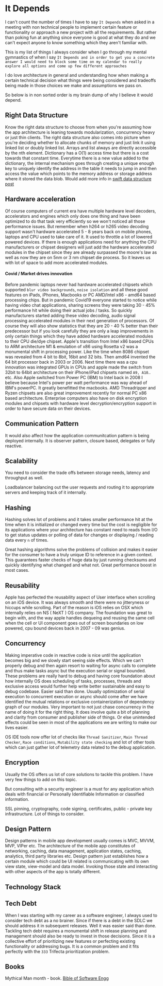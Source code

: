 # It Depends

I can't count the number of times I have to say `It Depends` when asked in a meeting with non technical people to implement certain feature or functionality or approach a new project with all the requirements.
But rather than poking fun at anything since everyone is good at what they do and we can't expect anyone to know something which they aren't familiar with. 

This is my list of things I always consider when I go through my mental gymnastics of when I say `It Depends and in order to get you a concrete answer I would need to block some time on my calendar to really explore all options and come up few different approaches` 

I do love architecture in general and understanding how when making a certain technical decision what things were being considered and tradeoffs being made in those choices we make and  assumptions we pass on.

So below is in non sorted order is my brain dump of why I believe it would depend.





## Right Data Structure

Know the right data structure to choose from when you're assuming how the app architecture is leaning towards modularization, concurrency heavy or just thin clients.
The right data structure also comes into picture when you're deciding whether to allocate chunks of memory and just link it using linked list or doubly linked list. Arrays and list always are directly accessible by the nth element.
Dictionary has a O(1) access time but there is a cost towards that constant time. Everytime there is a new value added to the dictionary, the internal mechanism goes through creating a unique enough key to uniquely identify the address in the table it needs to jump in and then access the value which points to the memory address or storage address where it stored the data blob. 
Would add more info in [swift data structure post](data_structure)


## Hardware acceleration

Of course computers of current era have multiple hardware level decoders, accelerators and engines which only does one thing and have been optimized to do that task very efficiently so we won't noticed all those performance issues. But remember when h264 or h265 video decoding support wasn't hardware accelerated 5 - 8 years back on mobile phones, laptops and CPU used to take care of it. It used to throttle a lot of lowered powered devices. If there is enough applications need for anything the CPU manufacturers or chipset designers will just add the hardware accelerated modules in the chipset since they are already surpassed the moore's law as well as now they are on 5nm or 3 nm chipset die process. So it leaves us with lot of space to add more accelerated modules.

#### Covid / Market drives innovation

Before pandemic laptops never had hardware accelerated chipsets which supported `blur video backgrounds`, `noise isolation` and all these good features on iPads, iPhones, Macbooks or PC AMD/Intel x86 - amd64 based processing chips. But in pandemic Covid19 everyone started to notice while having video chat applications, sharing screens they were taking 30 - 45% performance hit while doing their actual jobs / tasks. So quickly manufacturers started adding these video decoding, audio signal processing accelerated modules in their next generation of processors. Of course they will also show statistics that they are 20 - 40 % better than their predecessor but if you look carefully they are only a leap improvements in only certain things which they have added hardware accelerated modules to their CPU die/dye chipset.
Apple's transition from Intel x86 based CPUs to ARM architecture M1 & emulation of x86 using Rosetta v2 was a monumental shift in processing power. Like the time when 8086 chipset was revealed from 4 bit to 8bit, 16bit and 32 bits. Then amd64 invented the 64 bit processor back in 2003 or 2006. Next time there was a cpu innovation was integrated GPUs in CPUs and apple made the switch from 32bit to 64bit architecture on their iPhone/iPad chipsets named `A9, A10`.. etc. Also Apple switched from Power PC (IBM) to Intel back in 2008 I believe because Intel's power per watt performance was way ahead of IBM's powerPC. It greatly benefitted the macbooks. AMD Threadripper and Ryzen chipsets are also great improvement recently for normal PC x86 based architecture. Enterprise computers also have on disk encryption modules and chipsets with hardware level decryption/encryption support in order to have secure data on their devices.


## Communication Pattern

It would also affect how the application communitcation pattern is being deployed internally.
It is observer pattern, closure based, delegates or fully reactive.


## Scalability

You need to consider the trade offs between storage needs, latency and throughput as well.

Loadbalancer balancing out the user requests and routing it to appropriate servers and keeping track of it internally.


## Hashing 

Hashing solves lot of problems and it takes smaller performance hit at the time when it is initialized or changed every time but the cost is negligible for its applications where your architecture has constant need to reads from I/O to get status updates or polling of data for changes or displaying / reading data every `n` of times.

Great hashing algorithms solve the problems of collision and makes it easier for the consumer to have a truly unique ID to reference in a given context.
This guarantees faster checks of huge data by just running checksums and quickly identifying what changed and what not. Great performance boost in most cases.


## Reusability

Apple has perfected the reusability aspect of User interface when scrolling on an iOS device. It was always smooth and there were no jitteryness or hiccups while scrolling. Part of the reason is iOS relies on OSX which internally relies on NS ( NeXT ) OS company. The foundation was great to begin with, and the way apple handles dequeing and reusing the same cell when the cell or UI component goes out of screen boundaries on low powered, cpu bound devices back in 2007 - 09 was genius.


## Concurrency

Making imperative code in reactive code is nice until the application becomes big and we slowly start seeing side effects. Which we can't properly debug and then again resort to waiting for async calls to complete and thus make tasks async but the execution serial or signal bounded. These problems are really hard to debug and having core foundation about how internally OS does scheduling of tasks, processes, threads and exclusive access would further help write better sustainable and easy to debug codebase. 
Easier said than done.
Usually optimization of serial execution to concurrent execution or async should come after we have identified the mutual relations or exclusive containerization of dependency graph of our modules. Very important to not just chase concurrency in the name of doing it for the right thing. It does involve quite a bit of planning and clarity from consumer and publisher side of things. Or else unintended effects could be seen in most of the applications we are writing to make our lives easier.

OS IDE tools now offer lot of checks like `Thread Sanitizer`, `Main Thread Checker`, `Race conditions`, `Mutability state checking` and lot of other tools which can just gather lot of telemetry data related to the debug application. 



## Encryption

Usually the OS offers us lot of core solutions to tackle this problem. I have very few things to add on this topic.

But consulting with a security engineer is a must for any application which deals with financial or Personally Identifiable Information or classified information. 

SSL pinning, cryptography, code signing, certificates, public - private key infrastructure. Lot of things to consider. 


## Design Pattern

Design patterns in mobile app development usually comes is MVC, MVVM, MVP, VIPer etc. The architecture of the mobile app constitutes of networking, caching, data management, application states, caching, analytics, third party libraries etc. Design pattern just establishes how a certain module which could be UI related is communicating with its own view state, view-model and data model. Invoking those state and interacting with other aspects of the app is totally different.



## Technology Stack


## Tech Debt

When I was starting with my career as a software engineer, I always used to consider tech debt as a no brainer. Since if there is a debt in the SDLC we should address it in subsequent releases. Well it was easier said than done. Tackling tech debt requires a monumental shift in release planning and management should also be ready to invest in those decisions. Since it is a collective effort of prioritizing new features or perfecting existing functionality or addressing bugs. It is a common problem and it fits perfectly with the `333` Trifecta prioritization problem. 


## Books

Mythical Man month - book.
[Bible of Software Engg](https://en.wikipedia.org/wiki/The_Mythical_Man-Month)